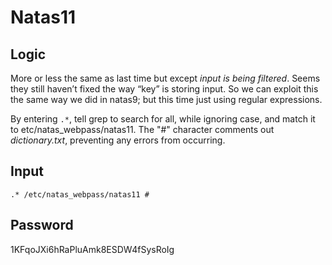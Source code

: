# Natas11

## Logic
More or less the same as last time but except *input is being filtered*. Seems they still haven’t fixed the way “key” is storing input. So we can exploit this the same way we did in natas9; but this time just using regular expressions.

By entering `.*`, tell grep to search for all, while ignoring case, and match it to etc/natas_webpass/natas11. The "#" character comments out *dictionary.txt*, preventing any errors from occurring.

## Input
```.* /etc/natas_webpass/natas11 #```

## Password
1KFqoJXi6hRaPluAmk8ESDW4fSysRoIg
